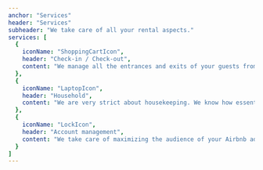 ```yaml
---
anchor: "Services"
header: "Services"
subheader: "We take care of all your rental aspects."
services: [
  {
    iconName: "ShoppingCartIcon",
    header: "Check-in / Check-out",
    content: "We manage all the entrances and exits of your guests from Monday to Sunday. We guarantee full availability in order to respond to last minute reservations. "
  },
  {
    iconName: "LaptopIcon",
    header: "Household",
    content: "We are very strict about housekeeping. We know how essential a perfectly clean home is. Especially with Covid19. Sheets and linen are thoroughly washed, dried and ironed. "
  },
  {
    iconName: "LockIcon",
    header: "Account management",
    content: "We take care of maximizing the audience of your Airbnb ads with high quality photos and content. We manage all exchanges with your guests. Thanks to our technology you keep total control of your host account and you can see everything that happens there."
  }
]
---
```


